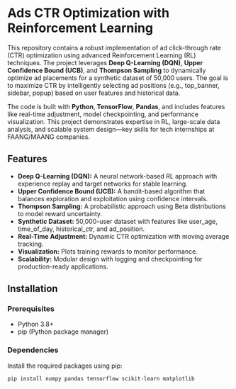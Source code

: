 # Ads CTR Optimization with Reinforcement Learning

This repository contains a robust implementation of ad click-through rate (CTR) optimization using advanced Reinforcement Learning (RL) techniques. The project leverages **Deep Q-Learning (DQN)**, **Upper Confidence Bound (UCB)**, and **Thompson Sampling** to dynamically optimize ad placements for a synthetic dataset of 50,000 users. The goal is to maximize CTR by intelligently selecting ad positions (e.g., top_banner, sidebar, popup) based on user features and historical data.

The code is built with **Python**, **TensorFlow**, **Pandas**, and includes features like real-time adjustment, model checkpointing, and performance visualization. This project demonstrates expertise in RL, large-scale data analysis, and scalable system design—key skills for tech internships at FAANG/MAANG companies.

## Features
- **Deep Q-Learning (DQN):** A neural network-based RL approach with experience replay and target networks for stable learning.
- **Upper Confidence Bound (UCB):** A bandit-based algorithm that balances exploration and exploitation using confidence intervals.
- **Thompson Sampling:** A probabilistic approach using Beta distributions to model reward uncertainty.
- **Synthetic Dataset:** 50,000-user dataset with features like user_age, time_of_day, historical_ctr, and ad_position.
- **Real-Time Adjustment:** Dynamic CTR optimization with moving average tracking.
- **Visualization:** Plots training rewards to monitor performance.
- **Scalability:** Modular design with logging and checkpointing for production-ready applications.

## Installation

### Prerequisites
- Python 3.8+
- pip (Python package manager)

### Dependencies
Install the required packages using pip:
```bash
pip install numpy pandas tensorflow scikit-learn matplotlib
